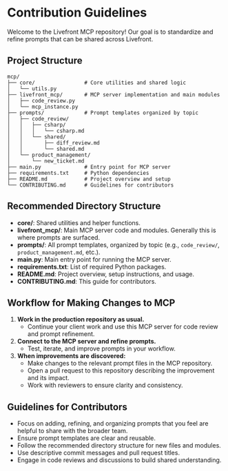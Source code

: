 # Contribution Guidelines

Welcome to the Livefront MCP repository! Our goal is to standardize and refine prompts that can be shared across Livefront.

## Project Structure

```text
mcp/
├── core/                # Core utilities and shared logic
│   └── utils.py
├── livefront_mcp/       # MCP server implementation and main modules
│   ├── code_review.py
│   └── mcp_instance.py
├── prompts/             # Prompt templates organized by topic
│   ├── code_review/
│   │   ├── csharp/
│   │   │   └── csharp.md
│   │   └── shared/
│   │       ├── diff_review.md
│   │       └── shared.md
│   └── product_management/
│       └── new_ticket.md
├── main.py              # Entry point for MCP server
├── requirements.txt     # Python dependencies
├── README.md            # Project overview and setup
└── CONTRIBUTING.md      # Guidelines for contributors
```

## Recommended Directory Structure

- **core/**: Shared utilities and helper functions.
- **livefront_mcp/**: Main MCP server code and modules. Generally this is where prompts are surfaced.
- **prompts/**: All prompt templates, organized by topic (e.g., `code_review/`, `product_management.md`, etc.).
- **main.py**: Main entry point for running the MCP server.
- **requirements.txt**: List of required Python packages.
- **README.md**: Project overview, setup instructions, and usage.
- **CONTRIBUTING.md**: This guide for contributors.

## Workflow for Making Changes to MCP

1. **Work in the production repository as usual.**
   - Continue your client work and use this MCP server for code review and prompt refinement.
2. **Connect to the MCP server and refine prompts.**
   - Test, iterate, and improve prompts in your workflow.
3. **When improvements are discovered:**
   - Make changes to the relevant prompt files in the MCP repository.
   - Open a pull request to this repository describing the improvement and its impact.
   - Work with reviewers to ensure clarity and consistency.

## Guidelines for Contributors

- Focus on adding, refining, and organizing prompts that you feel are helpful to share with the broader team.
- Ensure prompt templates are clear and reusable.
- Follow the recommended directory structure for new files and modules.
- Use descriptive commit messages and pull request titles.
- Engage in code reviews and discussions to build shared understanding.
